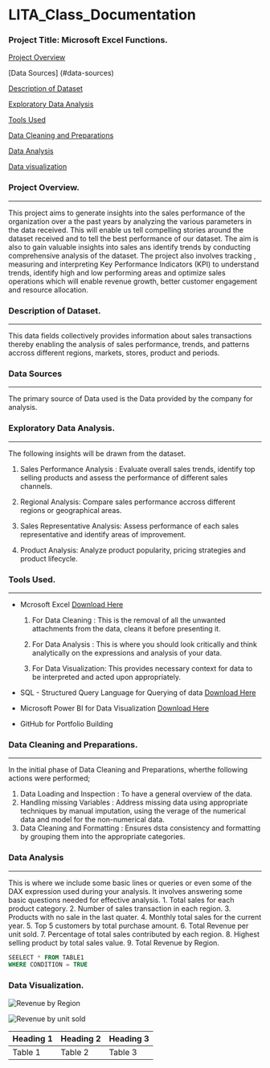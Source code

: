 # LITA_Class_Documentation

### Project Title: Microsoft Excel Functions.

[Project Overview](#project-overview)

[Data Sources] (#data-sources)

[Description of Dataset](#description-of-dataset)

[Exploratory Data Analysis](#exploratory-data-analysis)

[Tools Used](#tools-used)

[Data Cleaning and Preparations](#data-cleaning-and-preparations)

[Data Analysis](#data-analysis)

[Data visualization](data-visualization)


### Project Overview.
---
This project aims to generate insights into the sales performance of the organization over a the past years by analyzing the various parameters in the data received. This will enable us tell compelling stories around the dataset received and to tell the best performance of our dataset. The aim is also to gain valuable insights into sales ans identify trends by conducting comprehensive analysis of the dataset. The project also involves tracking , measuring and interpreting Key Performance Indicators (KPI) to understand trends, identify high and low performing areas and optimize sales operations which will enable revenue growth, better customer engagement  and resource allocation.

### Description of Dataset.
---
This data fields collectively provides information about sales transactions thereby enabling the analysis of sales performance, trends, and patterns accross different regions, markets, stores, product and periods.


### Data Sources
---
The primary source of Data used is the Data provided by the company for analysis.


### Exploratory Data Analysis.
---
The following insights will be drawn from the dataset.
   
1. Sales Performance Analysis : Evaluate overall sales trends, identify top selling products and assess the performance of different sales channels.

2. Regional Analysis: Compare sales performance accross different regions or geographical areas.

3. Sales Representative Analysis: Assess performance of each sales representative and identify areas of improvement.

4. Product Analysis: Analyze product popularity, pricing strategies and product lifecycle.

### Tools Used.
---
-  Mcrosoft Excel [Download Here](https://www.microsoft.com)
    1. For Data Cleaning : This is the removal of all the unwanted attachments from the data, cleans it before presenting it.
   
    2. For Data Analysis : This is where you should look critically and think analytically on the expressions and analysis of your data.
   
    3. For Data Visualization: This provides necessary context for data to be interpreted and acted upon appropriately.

- SQL - Structured Query Language for Querying of data [Download Here](http://www.microsoft.com)

- Microsoft Power BI for Data Visualization  [Download Here](http://www.microsoft.com)

- GitHub for Portfolio Building

### Data Cleaning and Preparations.
---
 In the initial phase of Data Cleaning and Preparations, wherthe following actions were performed;
  1. Data Loading and Inspection : To have a general overview of the data.
  2. Handling missing Variables : Address missing data using appropriate techniques by manual imputation, using the verage of the numerical data and model for the non-numerical data.
  3. Data Cleaning and Formatting : Ensures dsta consistency and formatting by grouping them into the appropriate categories.
 
 ### Data Analysis
  ---
  This is where we include some basic lines or queries or even some of the DAX expression used during your analysis. It involves answering some basic questions needed for effective analysis.
    1. Total sales for each product category.
    2. Number of sales transaction in each region.
    3. Products with no sale in the last quater.
    4. Monthly total sales for the current year.
    5. Top 5 customers by total purchase amount.
    6. Total Revenue per unit sold.
    7. Percentage of total sales contributed by each region.
    8. Highest selling product by total sales value.
    9. Total Revenue by Region.
    

```SQL
SEELECT * FROM TABLE1
WHERE CONDITION = TRUE
```
### Data Visualization.


![Revenue by Region](https://github.com/user-attachments/assets/aa82bd45-0cde-4a69-baa1-fb77808e304f)


![Revenue by unit sold](https://github.com/user-attachments/assets/a2adf8b7-0453-483c-b370-56c36bddbaf1)




|Heading 1|Heading 2|Heading 3|
|--------|--------|--------|
|Table 1|Table 2|Table 3|


